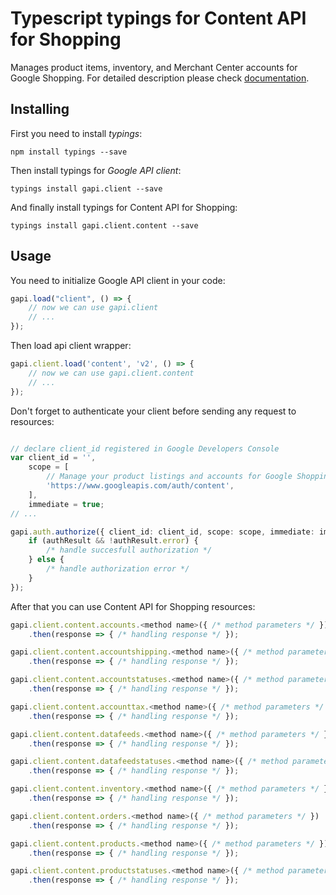 # Typescript typings for Content API for Shopping
Manages product items, inventory, and Merchant Center accounts for Google Shopping.
For detailed description please check [documentation](https://developers.google.com/shopping-content).

## Installing

First you need to install *typings*:
```
npm install typings --save 
```

Then install typings for *Google API client*:
```
typings install gapi.client --save 
```

And finally install typings for Content API for Shopping:
```
typings install gapi.client.content --save 
```

## Usage

You need to initialize Google API client in your code:
```typescript
gapi.load("client", () => { 
    // now we can use gapi.client
    // ... 
});
```

Then load api client wrapper:
```typescript
gapi.client.load('content', 'v2', () => {
    // now we can use gapi.client.content
    // ... 
});
```

Don't forget to authenticate your client before sending any request to resources:
```typescript

// declare client_id registered in Google Developers Console
var client_id = '',
    scope = [     
        // Manage your product listings and accounts for Google Shopping
        'https://www.googleapis.com/auth/content',
    ],
    immediate = true;
// ...

gapi.auth.authorize({ client_id: client_id, scope: scope, immediate: immediate }, authResult => {
    if (authResult && !authResult.error) {
        /* handle succesfull authorization */
    } else {
        /* handle authorization error */
    }
});            
```

After that you can use Content API for Shopping resources:

```typescript
gapi.client.content.accounts.<method name>({ /* method parameters */ })
    .then(response => { /* handling response */ });

gapi.client.content.accountshipping.<method name>({ /* method parameters */ })
    .then(response => { /* handling response */ });

gapi.client.content.accountstatuses.<method name>({ /* method parameters */ })
    .then(response => { /* handling response */ });

gapi.client.content.accounttax.<method name>({ /* method parameters */ })
    .then(response => { /* handling response */ });

gapi.client.content.datafeeds.<method name>({ /* method parameters */ })
    .then(response => { /* handling response */ });

gapi.client.content.datafeedstatuses.<method name>({ /* method parameters */ })
    .then(response => { /* handling response */ });

gapi.client.content.inventory.<method name>({ /* method parameters */ })
    .then(response => { /* handling response */ });

gapi.client.content.orders.<method name>({ /* method parameters */ })
    .then(response => { /* handling response */ });

gapi.client.content.products.<method name>({ /* method parameters */ })
    .then(response => { /* handling response */ });

gapi.client.content.productstatuses.<method name>({ /* method parameters */ })
    .then(response => { /* handling response */ });
```